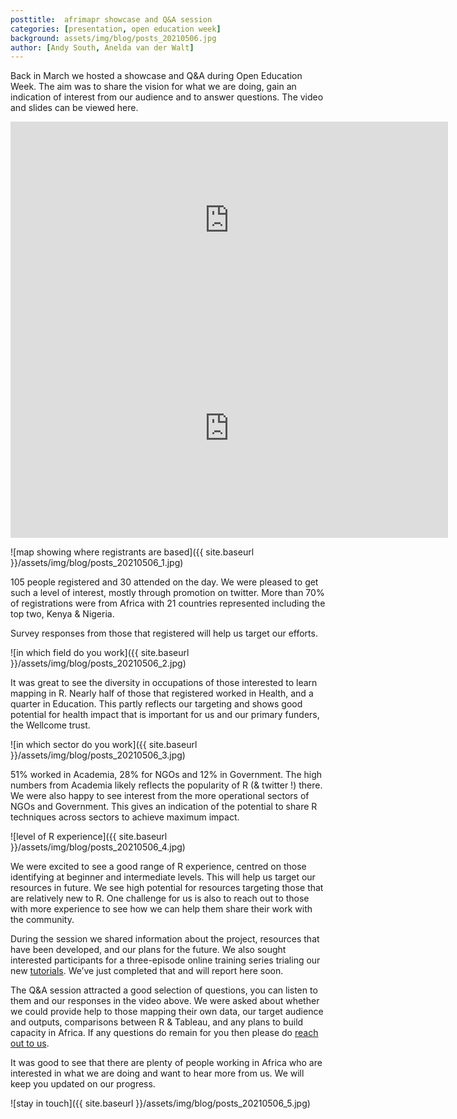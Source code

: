```yaml
---
posttitle:  afrimapr showcase and Q&A session
categories: [presentation, open education week]
background: assets/img/blog/posts_20210506.jpg
author: [Andy South, Anelda van der Walt]
---
```



Back in March we hosted a showcase and Q&A during Open Education Week. The aim was to share the vision for what we are doing, gain an indication of interest from our audience and to answer questions. The video and slides can be viewed here.  

<iframe width="700" height="315" src="https://www.youtube.com/embed/VHxQxufReFw" title="YouTube video player" frameborder="0" allow="accelerometer; autoplay; clipboard-write; encrypted-media; gyroscope; picture-in-picture" allowfullscreen></iframe>

<iframe src="https://widgets.figshare.com/articles/14167469/embed?show_title=1" width="700" height="351" allowfullscreen frameborder="0"></iframe>


![map showing where registrants are based]({{ site.baseurl }}/assets/img/blog/posts_20210506_1.jpg)

105 people registered  and 30 attended on the day. We were pleased to get such a level of interest, mostly through promotion on twitter. More than 70% of registrations were from Africa with 21 countries represented including the top two, Kenya & Nigeria.

Survey responses from those that registered will help us target our efforts.


![in which field do you work]({{ site.baseurl }}/assets/img/blog/posts_20210506_2.jpg)

It was great to see the diversity in occupations of those interested to learn mapping in R. Nearly half of those that registered worked in Health, and a quarter in Education. This partly reflects our targeting and shows good potential for health impact that is important for us and our primary funders, the Wellcome trust.

![in which sector do you work]({{ site.baseurl }}/assets/img/blog/posts_20210506_3.jpg)

51% worked in Academia, 28% for NGOs and 12% in Government. The high numbers from Academia likely reflects the popularity of R (& twitter !) there. We were also happy to see interest from the more operational sectors of NGOs and Government. This gives an indication of the potential to share R techniques across sectors to achieve maximum impact.   

![level of R experience]({{ site.baseurl }}/assets/img/blog/posts_20210506_4.jpg)

We were excited to see a good range of R experience, centred on those identifying at beginner and intermediate levels. This will help us target our resources in future. We see high potential for resources targeting those that are relatively new to R. One challenge for us is also to reach out to those with more experience to see how we can help them share their work with the community.

During the session we shared information about the project, resources that have been developed, and our plans for the future. We also sought interested participants for a three-episode online training series trialing our new [tutorials](https://afrimapr.github.io/afrimapr.website/blog/2021/interactive-tutorials-for-african-maps/). We’ve just completed that and will report here soon.

The Q&A session attracted a good selection of questions, you can listen to them and our responses in the video above. We were asked about whether we could provide help to those mapping their own data, our target audience and outputs, comparisons between R & Tableau, and any plans to build capacity in Africa. If any questions do remain for you then please do [reach out to us](https://afrimapr.github.io/afrimapr.website/get-involved/). 

It was good to see that there are plenty of people working in Africa who are interested in what we are doing and want to hear more from us. We will keep you updated on our progress.

![stay in touch]({{ site.baseurl }}/assets/img/blog/posts_20210506_5.jpg)
